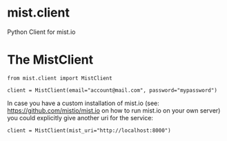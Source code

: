mist.client
===========

Python Client for mist.io

The MistClient
===========

```
from mist.client import MistClient

client = MistClient(email="account@mail.com", password="mypassword")

```

In case you have a custom installation of mist.io (see: https://github.com/mistio/mist.io on how to run mist.io on your own server) you could explicitly give another uri for the service:

```
client = MistClient(mist_uri="http://localhost:8000")
```

